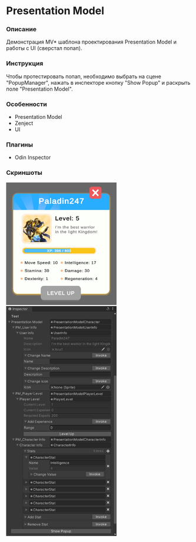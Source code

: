 # Presentation Model

### Описание
Демонстрация MV* шаблона проектирования Presentation Model и работы с UI (сверстал попап).

### Инструкция
Чтобы протестировать попап, необходимо выбрать на сцене "PopupManager", нажать в инспекторе кнопку "Show Popup" и раскрыть поле "Presentation Model".

### Особенности
- Presentation Model
- Zenject
- UI

### Плагины
- Odin Inspector

### Скриншоты
<img src="Assets/Resources/PM1.png" width="300">\
<img src="Assets/Resources/PM2.png" width="300">
